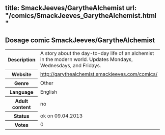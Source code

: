 title: SmackJeeves/GarytheAlchemist
url: "/comics/SmackJeeves_GarytheAlchemist.html"
---
Dosage comic SmackJeeves/GarytheAlchemist
-----------------------------------------

<table class="comicinfo">
<tr>
<th>Description</th><td>A story about the day-to-day life of an alchemist in the modern world. Updates Mondays, Wednesdays, and Fridays.</td>
</tr>
<tr>
<th>Website</th><td><a href="http://garythealchemist.smackjeeves.com/comics/">http://garythealchemist.smackjeeves.com/comics/</a></td>
</tr>
<tr>
<th>Genre</th><td>Other</td>
</tr>
<tr>
<th>Language</th><td>English</td>
</tr>
<tr>
<th>Adult content</th><td>no</td>
</tr>
<tr>
<th>Status</th><td>ok on 09.04.2013</td>
</tr>
<tr>
<th>Votes</th><td>0</div></td>
</tr>
</table>
